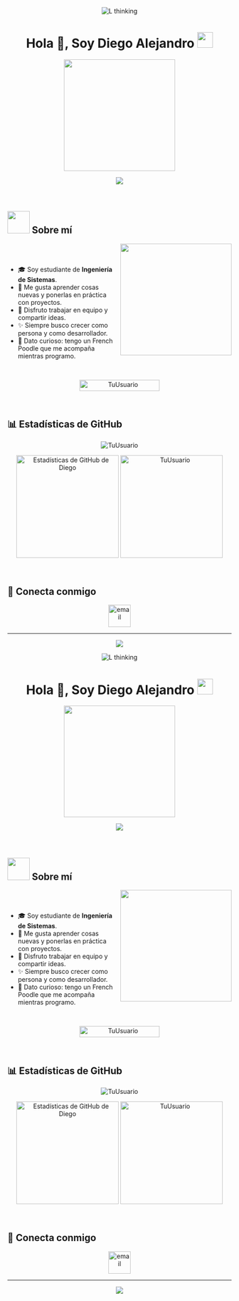 <p align="center">
  <img src="https://i.imgur.com/x5fnQK1.gif" alt="L thinking" />
</p>

<h1 align="center">Hola 👋, Soy Diego Alejandro <img src="https://media.giphy.com/media/hvRJCLFzcasrR4ia7z/giphy.gif" width="35"></h1>

<p align="center">
  <img src="https://media3.giphy.com/media/v1.Y2lkPTc5MGI3NjExcW02bWhra28zcG9wMTRwMjVuMWRiMXM5cnZmMjU3NzdiM3FldnU4YiZlcD12MV9pbnRlcm5hbF9naWZfYnlfaWQmY3Q9Zw/uYh2E1meNXAFa/giphy.gif" width="250">
</p>

<p align="center">
  <a href="https://github.com/DenverCoder1/readme-typing-svg"><img src="https://readme-typing-svg.herokuapp.com?font=Time+New+Roman&color=FF0000&size=25&center=true&vCenter=true&width=600&height=100&lines=Estudiante+de+Ingeniería+de+Sistemas;Apasionado+por+la+Tecnología;Me+gusta+aprender+y+crear+proyectos;Siempre+buscando+mejorar"></a>
</p>

<br>

## <picture><img src = "https://github.com/7oSkaaa/7oSkaaa/blob/main/Images/about_me.gif?raw=true" width = 50px></picture> Sobre mí

<picture> <img align="right" src="https://github.com/7oSkaaa/7oSkaaa/blob/main/Images/Right_Side.gif?raw=true" width = 250px></picture>

<br><br>

- 🎓 Soy estudiante de **Ingeniería de Sistemas**.  
- 🚀 Me gusta aprender cosas nuevas y ponerlas en práctica con proyectos.  
- 🤝 Disfruto trabajar en equipo y compartir ideas.  
- ✨ Siempre busco crecer como persona y como desarrollador.  
- 🐶 Dato curioso: tengo un French Poodle que me acompaña mientras programo.  

<br>

<p align="center"> 
	<img src="https://komarev.com/ghpvc/?username=TuUsuario&label=Profile%20views&color=0047AB&style=plastic&count=20" alt="TuUsuario" height=25px width=180px/> 
</p>

<br>

## 📊 Estadísticas de GitHub

<p align="center"><img src="https://github-readme-streak-stats.herokuapp.com/?user=TuUsuario&theme=tokyonight_duo" alt="TuUsuario" /></p>

<p align="center">
    <a href="https://github.com/anuraghazra/github-readme-stats">
	    <img alt="Estadísticas de GitHub de Diego" src="https://github-readme-stats.vercel.app/api?username=TuUsuario&show_icons=true&count_private=true&locale=es&theme=tokyonight&layout=compact" height="230px"/></a>
	  <img src="https://github-readme-stats.vercel.app/api/top-langs?username=TuUsuario&langs_count=10&show_icons=true&locale=es&theme=tokyonight" alt="TuUsuario" height="230px"/>
</p>

<br>

## 🤝 Conecta conmigo  

<p align="center">
<a href="mailto:tuemail@example.com" target="blank"><img align="center" src="https://user-images.githubusercontent.com/88904952/234982627-019fd336-6248-453c-9b05-97c13fd1d207.png" alt="email" height="50" width="50" /></a>
</p>

---

<p align="center">
  <img src="https://capsule-render.vercel.app/api?type=waving&color=gradient&height=65&section=footer"/>
</p>
<p align="center">
  <img src="https://i.imgur.com/x5fnQK1.gif" alt="L thinking" />
</p>

<h1 align="center">Hola 👋, Soy Diego Alejandro <img src="https://media.giphy.com/media/hvRJCLFzcasrR4ia7z/giphy.gif" width="35"></h1>

<p align="center">
  <img src="https://media3.giphy.com/media/v1.Y2lkPTc5MGI3NjExcW02bWhra28zcG9wMTRwMjVuMWRiMXM5cnZmMjU3NzdiM3FldnU4YiZlcD12MV9pbnRlcm5hbF9naWZfYnlfaWQmY3Q9Zw/uYh2E1meNXAFa/giphy.gif" width="250">
</p>

<p align="center">
  <a href="https://github.com/DenverCoder1/readme-typing-svg"><img src="https://readme-typing-svg.herokuapp.com?font=Time+New+Roman&color=FF0000&size=25&center=true&vCenter=true&width=600&height=100&lines=Estudiante+de+Ingeniería+de+Sistemas;Apasionado+por+la+Tecnología;Me+gusta+aprender+y+crear+proyectos;Siempre+buscando+mejorar"></a>
</p>

<br>

## <picture><img src = "https://github.com/7oSkaaa/7oSkaaa/blob/main/Images/about_me.gif?raw=true" width = 50px></picture> Sobre mí

<picture> <img align="right" src="https://github.com/7oSkaaa/7oSkaaa/blob/main/Images/Right_Side.gif?raw=true" width = 250px></picture>

<br><br>

- 🎓 Soy estudiante de **Ingeniería de Sistemas**.  
- 🚀 Me gusta aprender cosas nuevas y ponerlas en práctica con proyectos.  
- 🤝 Disfruto trabajar en equipo y compartir ideas.  
- ✨ Siempre busco crecer como persona y como desarrollador.  
- 🐶 Dato curioso: tengo un French Poodle que me acompaña mientras programo.  

<br>

<p align="center"> 
	<img src="https://komarev.com/ghpvc/?username=TuUsuario&label=Profile%20views&color=0047AB&style=plastic&count=20" alt="TuUsuario" height=25px width=180px/> 
</p>

<br>

## 📊 Estadísticas de GitHub

<p align="center"><img src="https://github-readme-streak-stats.herokuapp.com/?user=TuUsuario&theme=tokyonight_duo" alt="TuUsuario" /></p>

<p align="center">
    <a href="https://github.com/anuraghazra/github-readme-stats">
	    <img alt="Estadísticas de GitHub de Diego" src="https://github-readme-stats.vercel.app/api?username=TuUsuario&show_icons=true&count_private=true&locale=es&theme=tokyonight&layout=compact" height="230px"/></a>
	  <img src="https://github-readme-stats.vercel.app/api/top-langs?username=TuUsuario&langs_count=10&show_icons=true&locale=es&theme=tokyonight" alt="TuUsuario" height="230px"/>
</p>

<br>

## 🤝 Conecta conmigo  

<p align="center">
<a href="mailto:tuemail@example.com" target="blank"><img align="center" src="https://user-images.githubusercontent.com/88904952/234982627-019fd336-6248-453c-9b05-97c13fd1d207.png" alt="email" height="50" width="50" /></a>
</p>

---

<p align="center">
  <img src="https://capsule-render.vercel.app/api?type=waving&color=gradient&height=65&section=footer"/>
</p>
